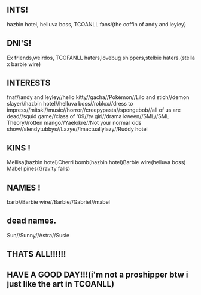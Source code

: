 ## INTS!
hazbin hotel, helluva boss, TCOANLL fans!(the coffin of andy and leyley)
## DNI'S!
Ex friends,weirdos, TCOFANLL haters,lovebug shippers,stelbie haters.(stella x barbie wire)
## INTERESTS
fnaf//andy and leyley//hello kitty//gacha//Pokémon//Lilo and stich//demon slayer//hazbin hotel//helluva boss//roblox//dress to impress//mitski//music//horror//creepypasta//spongebob//all of us are dead//squid game//class of '09//tv girl//drama kween//SML//SML Theory//rotten mango//Yaelokre//Not your normal kids show//slendytubbys//Lazye//Imactuallylazy//Ruddy hotel
## KINS !
Mellisa(hazbin hotel)Cherri bomb(hazbin hotel)Barbie wire(helluva boss) Mabel pines(Gravity falls)
## NAMES !
barb//Barbie wire//Barbie//Gabriel//mabel
## dead names.
Sun//Sunny//Astra//Susie
## THATS ALL!!!!!!
## HAVE A GOOD DAY!!!(i'm not a proshipper btw i just like the art in TCOANLL)
